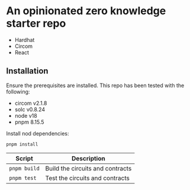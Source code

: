 # An opinionated zero knowledge starter repo

- Hardhat
- Circom
- React

## Installation

Ensure the prerequisites are installed. This repo has been tested with the following:

- circom v2.1.8
- solc v0.8.24
- node v18
- pnpm 8.15.5

Install nod dependencies:

```
pnpm install
```


| Script  | Description                      |
| ------- | -------------------------------- |
| `pnpm build` | Build the circuits and contracts |
| `pnpm test`  | Test the circuits and contracts  | 
